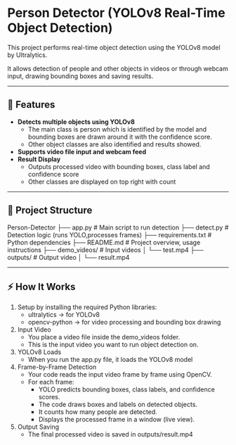 # Person Detector (YOLOv8 Real-Time Object Detection) 

This project performs real-time object detection using the YOLOv8 model by Ultralytics.

It allows detection of people and other objects in videos or through webcam input, drawing bounding boxes and saving results. 

---

## 🚀 Features  
- **Detects multiple objects using YOLOv8**  
  - The main class is person which is identified by the model and bounding boxes are drawn around it with the confidence score.
  -  Other object classes are also identified and results showed. 
- **Supports video file input and webcam feed**  
- **Result Display**  
  - Outputs processed video with bounding boxes, class label and confidence score
  - Other classes are displayed on top right with count

---

## 📂 Project Structure  
Person-Detector
├── app.py                     # Main script to run detection
├── detect.py                  # Detection logic (runs YOLO,processes frames)
├── requirements.txt           # Python dependencies
├── README.md                  # Project overview, usage instructions
├── demo_videos/               # Input videos
│   └── test.mp4
├── outputs/                   # Output video 
│   └──  result.mp4

---

## ⚡ How It Works  
1. Setup by installing the required Python libraries:
    - ultralytics → for YOLOv8
    - opencv-python → for video processing and bounding box drawing
2. Input Video
    - You place a video file inside the demo_videos folder.
    - This is the input video you want to run object detection on.
3. YOLOv8 Loads
    - When you run the app.py file, it loads the YOLOv8 model
4. Frame-by-Frame Detection
    - Your code reads the input video frame by frame using OpenCV.
    - For each frame: 
        - YOLO predicts bounding boxes, class labels, and confidence scores.
        - The code draws boxes and labels on detected objects.
        - It counts how many people are detected.
        - Displays the processed frame in a window (live view).
5. Output Saving
    - The final processed video is saved in outputs/result.mp4
